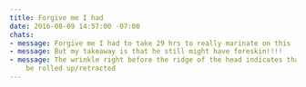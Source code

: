 ```yaml
---
title: Forgive me I had
date: 2016-08-09 14:57:00 -07:00
chats:
- message: Forgive me I had to take 29 hrs to really marinate on this
- message: But my takeaway is that he still might have foreskin!!!!
- message: The wrinkle right before the ridge of the head indicates that it may just
    be rolled up/retracted
---
```


